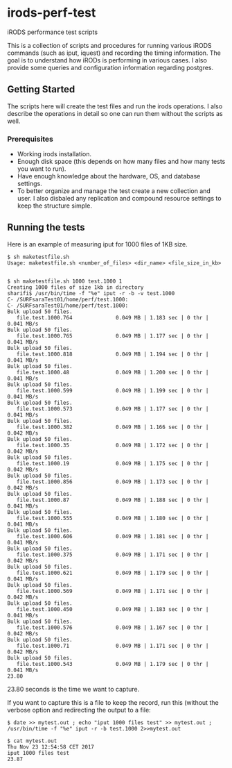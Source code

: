 # irods-perf-test
iRODS performance test scripts

This is a collection of scripts and procedures for running various iRODS commands (such as iput, iquest) and recording the timing information. The goal is to understand how iRODs is performing in various cases. I also provide some queries and configuration information regarding postgres. 

## Getting Started
The scripts here will create the test files and run the irods operations. I also describe the operations in detail so one can run them without the scripts as well. 


### Prerequisites
* Working irods installation. 
* Enough disk space (this depends on how many files and how many tests you want to run). 
* Have enough knowledge about the hardware, OS, and database settings. 
* To better organize and manage the test create a new collection and user. I also disbaled any replication and compound resource settings to keep the structure simple. 


## Running the tests

Here is an example of measuring iput for 1000 files of 1KB size. 

```
$ sh maketestfile.sh 
Usage: maketestfile.sh <number_of_files> <dir_name> <file_size_in_kb>


$ sh maketestfile.sh 1000 test.1000 1
Creating 1000 files of size 1kb in directory
sharifi$ /usr/bin/time -f "%e" iput -r -b -v test.1000 
C- /SURFsaraTest01/home/perf/test.1000:
C- /SURFsaraTest01/home/perf/test.1000:
Bulk upload 50 files.
   file.test.1000.764              0.049 MB | 1.183 sec | 0 thr |  0.041 MB/s
Bulk upload 50 files.
   file.test.1000.765              0.049 MB | 1.177 sec | 0 thr |  0.041 MB/s
Bulk upload 50 files.
   file.test.1000.818              0.049 MB | 1.194 sec | 0 thr |  0.041 MB/s
Bulk upload 50 files.
   file.test.1000.48               0.049 MB | 1.200 sec | 0 thr |  0.041 MB/s
Bulk upload 50 files.
   file.test.1000.599              0.049 MB | 1.199 sec | 0 thr |  0.041 MB/s
Bulk upload 50 files.
   file.test.1000.573              0.049 MB | 1.177 sec | 0 thr |  0.041 MB/s
Bulk upload 50 files.
   file.test.1000.382              0.049 MB | 1.166 sec | 0 thr |  0.042 MB/s
Bulk upload 50 files.
   file.test.1000.35               0.049 MB | 1.172 sec | 0 thr |  0.042 MB/s
Bulk upload 50 files.
   file.test.1000.19               0.049 MB | 1.175 sec | 0 thr |  0.042 MB/s
Bulk upload 50 files.
   file.test.1000.856              0.049 MB | 1.173 sec | 0 thr |  0.042 MB/s
Bulk upload 50 files.
   file.test.1000.87               0.049 MB | 1.188 sec | 0 thr |  0.041 MB/s
Bulk upload 50 files.
   file.test.1000.555              0.049 MB | 1.180 sec | 0 thr |  0.041 MB/s
Bulk upload 50 files.
   file.test.1000.606              0.049 MB | 1.181 sec | 0 thr |  0.041 MB/s
Bulk upload 50 files.
   file.test.1000.375              0.049 MB | 1.171 sec | 0 thr |  0.042 MB/s
Bulk upload 50 files.
   file.test.1000.621              0.049 MB | 1.179 sec | 0 thr |  0.041 MB/s
Bulk upload 50 files.
   file.test.1000.569              0.049 MB | 1.171 sec | 0 thr |  0.042 MB/s
Bulk upload 50 files.
   file.test.1000.450              0.049 MB | 1.183 sec | 0 thr |  0.041 MB/s
Bulk upload 50 files.
   file.test.1000.576              0.049 MB | 1.167 sec | 0 thr |  0.042 MB/s
Bulk upload 50 files.
   file.test.1000.71               0.049 MB | 1.171 sec | 0 thr |  0.042 MB/s
Bulk upload 50 files.
   file.test.1000.543              0.049 MB | 1.179 sec | 0 thr |  0.041 MB/s
23.80
```
23.80 seconds is the time we want to capture. 

If you want to capture this is a file to keep the record, run this (without the verbose option and redirecting the output to a file: 

``` 
$ date >> mytest.out ; echo "iput 1000 files test" >> mytest.out ; /usr/bin/time -f "%e" iput -r -b test.1000 2>>mytest.out 

$ cat mytest.out 
Thu Nov 23 12:54:58 CET 2017
iput 1000 files test
23.87
```
